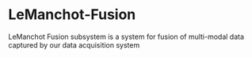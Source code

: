 # LeManchot-Fusion
LeManchot Fusion subsystem is a system for fusion of multi-modal data captured by our data acquisition system

